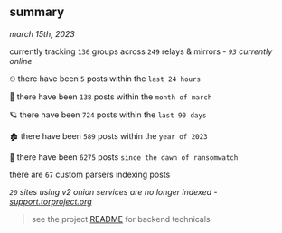 
## summary
_march 15th, 2023_

currently tracking `136` groups across `249` relays & mirrors - _`93` currently online_

⏲ there have been `5` posts within the `last 24 hours`

🦈 there have been `138` posts within the `month of march`

🪐 there have been `724` posts within the `last 90 days`

🏚 there have been `589` posts within the `year of 2023`

🦕 there have been `6275` posts `since the dawn of ransomwatch`

there are `67` custom parsers indexing posts

_`20` sites using v2 onion services are no longer indexed - [support.torproject.org](https://support.torproject.org/onionservices/v2-deprecation/)_

> see the project [README](https://github.com/joshhighet/ransomwatch#ransomwatch--) for backend technicals
